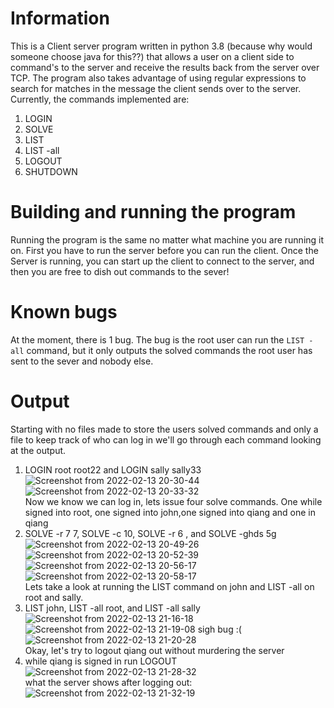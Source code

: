 # Information
This is a Client server program written in python 3.8 (because why would someone choose java for this??) that allows a user on a client side to command's to the server and receive the results back from the server over TCP. The program also takes advantage of using regular expressions to search for matches in the message the client sends over to the server.
Currently, the commands implemented are:
  1. LOGIN
  2. SOLVE
  3. LIST
  4. LIST -all
  5. LOGOUT
  6. SHUTDOWN

# Building and running the program 
Running the program is the same no matter what machine you are running it on. First you have to run the server before you can run the client. Once the Server is running, you can start up the client to connect to the server, and then you are free to dish out commands to the sever!

# Known bugs 
At the moment, there is 1 bug. The bug is the root user can run the `LIST -all` command, but it only outputs the solved commands the root user has sent to the sever and nobody else.  

# Output
Starting with no files made to store the users solved commands and only a file to keep track of who can log in we'll go through each command looking at the output.
   1. LOGIN root root22 and LOGIN sally sally33                                                                                                                  
   ![Screenshot from 2022-02-13 20-30-44](https://user-images.githubusercontent.com/69600850/153786188-81aa2233-7226-473d-b600-76732e822c8f.png)  <br>
   ![Screenshot from 2022-02-13 20-33-32](https://user-images.githubusercontent.com/69600850/153785942-ed6fda4b-3330-4722-8663-a3d10c093236.png)  
Now we know we can log in, lets issue four solve commands. One while signed into root, one signed into john,one signed into qiang and one in qiang
  2. SOLVE -r 7 7, SOLVE -c 10, SOLVE -r 6 , and SOLVE -ghds 5g
  ![Screenshot from 2022-02-13 20-49-26](https://user-images.githubusercontent.com/69600850/153786705-06a990fe-615f-4a31-83ad-93aa4b9b0d1c.png)  
  ![Screenshot from 2022-02-13 20-52-39](https://user-images.githubusercontent.com/69600850/153786909-ba9cc518-2275-42f4-9f7a-519a12a87b15.png)   
  ![Screenshot from 2022-02-13 20-56-17](https://user-images.githubusercontent.com/69600850/153787082-98fe7a2d-b27a-4c00-ae71-7889d04a4080.png)  
  ![Screenshot from 2022-02-13 20-58-17](https://user-images.githubusercontent.com/69600850/153787241-607f77fc-743c-4f0f-b18f-afc770e8ac8f.png)  
Lets take a look at running the LIST command on john and LIST -all on root and sally.  
  3. LIST john, LIST -all root, and LIST -all sally  
  ![Screenshot from 2022-02-13 21-16-18](https://user-images.githubusercontent.com/69600850/153788751-d3fd9817-165f-4c1a-88eb-d61b88ccf682.png)  
  ![Screenshot from 2022-02-13 21-19-08](https://user-images.githubusercontent.com/69600850/153788957-6a432a98-3c96-46a7-9d46-6fe4c648d5b5.png) sigh bug :(  
  ![Screenshot from 2022-02-13 21-20-28](https://user-images.githubusercontent.com/69600850/153789064-758fe37e-2e6f-4db0-acb9-3432b32261d1.png)  
Okay, let's try to logout qiang out without murdering the server  
  4. while qiang is signed in run LOGOUT  
  ![Screenshot from 2022-02-13 21-28-32](https://user-images.githubusercontent.com/69600850/153789999-6717c5ab-401a-49d2-8d87-74dcbb77015f.png)  
  what the server shows after logging out:
  ![Screenshot from 2022-02-13 21-32-19](https://user-images.githubusercontent.com/69600850/153790280-aee49495-5274-4153-bc7e-d49e554a671e.png)
